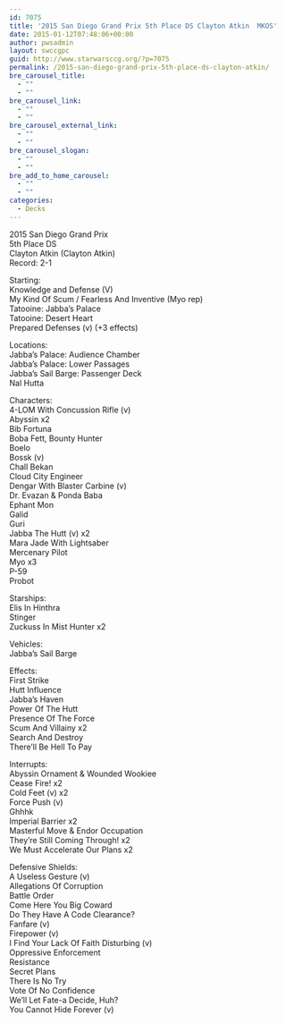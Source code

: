 ```yaml
---
id: 7075
title: '2015 San Diego Grand Prix 5th Place DS Clayton Atkin  MKOS'
date: 2015-01-12T07:48:06+00:00
author: pwsadmin
layout: swccgpc
guid: http://www.starwarsccg.org/?p=7075
permalink: /2015-san-diego-grand-prix-5th-place-ds-clayton-atkin/
bre_carousel_title:
  - ""
  - ""
bre_carousel_link:
  - ""
  - ""
bre_carousel_external_link:
  - ""
  - ""
bre_carousel_slogan:
  - ""
  - ""
bre_add_to_home_carousel:
  - ""
  - ""
categories:
  - Decks
---
```

2015 San Diego Grand Prix  
5th Place DS  
Clayton Atkin (Clayton Atkin)  
Record: 2-1

Starting:  
Knowledge and Defense (V)  
My Kind Of Scum / Fearless And Inventive (Myo rep)  
Tatooine: Jabba&#8217;s Palace  
Tatooine: Desert Heart  
Prepared Defenses (v) (+3 effects)

Locations:  
Jabba&#8217;s Palace: Audience Chamber  
Jabba&#8217;s Palace: Lower Passages  
Jabba&#8217;s Sail Barge: Passenger Deck  
Nal Hutta

Characters:  
4-LOM With Concussion Rifle (v)  
Abyssin x2  
Bib Fortuna  
Boba Fett, Bounty Hunter  
Boelo  
Bossk (v)  
Chall Bekan  
Cloud City Engineer  
Dengar With Blaster Carbine (v)  
Dr. Evazan & Ponda Baba  
Ephant Mon  
Galid  
Guri  
Jabba The Hutt (v) x2  
Mara Jade With Lightsaber  
Mercenary Pilot  
Myo x3  
P-59  
Probot

Starships:  
Elis In Hinthra  
Stinger  
Zuckuss In Mist Hunter x2

Vehicles:  
Jabba&#8217;s Sail Barge

Effects:  
First Strike  
Hutt Influence  
Jabba&#8217;s Haven  
Power Of The Hutt  
Presence Of The Force  
Scum And Villainy x2  
Search And Destroy  
There&#8217;ll Be Hell To Pay

Interrupts:  
Abyssin Ornament & Wounded Wookiee  
Cease Fire! x2  
Cold Feet (v) x2  
Force Push (v)  
Ghhhk  
Imperial Barrier x2  
Masterful Move & Endor Occupation  
They&#8217;re Still Coming Through! x2  
We Must Accelerate Our Plans x2

Defensive Shields:  
A Useless Gesture (v)  
Allegations Of Corruption  
Battle Order  
Come Here You Big Coward  
Do They Have A Code Clearance?  
Fanfare (v)  
Firepower (v)  
I Find Your Lack Of Faith Disturbing (v)  
Oppressive Enforcement  
Resistance  
Secret Plans  
There Is No Try  
Vote Of No Confidence  
We&#8217;ll Let Fate-a Decide, Huh?  
You Cannot Hide Forever (v)